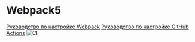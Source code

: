 # Webpack5

[Руководство по настройке Webpack](https://webpack.js.org/guides/)
[Руководство по настройке GitHub Actions](https://docs.github.com/en/actions/quickstart)
![CI](https://github.com/AleksandrFedorov035/ahj-dnd/.github/workflows/web.yml/badge.svg)
